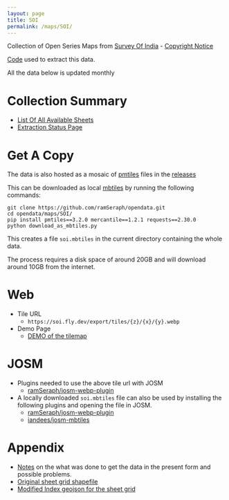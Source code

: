 ```yaml
---
layout: page
title: SOI
permalink: /maps/SOI/
---
```


Collection of Open Series Maps from [Survey Of India](https://onlinemaps.surveyofindia.gov.in) -  [Copyright Notice](https://surveyofindia.gov.in/pages/copyright-policy)

[Code](https://github.com/ramSeraph/opendata/tree/master/maps/SOI) used to extract this data.

All the data below is updated monthly

# Collection Summary
* [List Of All Available Sheets](sheets)
* [Extraction Status Page](status)

# Get A Copy
The data is also hosted as a mosaic of [pmtiles](https://protomaps.com/docs/pmtiles) files in the [releases](https://github.com/ramSeraph/opendata/releases/tag/soi-latest)

This can be downloaded as local [mbtiles](https://docs.mapbox.com/help/glossary/mbtiles/) by running the following commands:


```
git clone https://github.com/ramSeraph/opendata.git
cd opendata/maps/SOI/
pip install pmtiles==3.2.0 mercantile==1.2.1 requests==2.30.0
python download_as_mbtiles.py

```


This creates a file `soi.mbtiles` in the current directory containing the whole data.

The process requires a disk space of around 20GB and will download around 10GB from the internet.

# Web
* Tile URL
  * `https://soi.fly.dev/export/tiles/{z}/{x}/{y}.webp`
* Demo Page
  * [DEMO of the tilemap](https://storage.googleapis.com/soi_data/index.html)

# JOSM
* Plugins needed to use the above tile url with JOSM
  * [ramSeraph/josm-webp-plugin](https://github.com/ramSeraph/josm-webp-plugin)
* A locally downloaded `soi.mbtiles` file can also be used by installing the following plugins and opening the file in JOSM.
  * [ramSeraph/josm-webp-plugin](https://github.com/ramSeraph/josm-webp-plugin)
  * [iandees/josm-mbtiles](https://github.com/iandees/josm-mbtiles)

# Appendix
* [Notes](notes) on the what was done to get the data in the present form and possible problems.
* [Original sheet grid shapefile](https://storage.googleapis.com/soi_data/raw/OSM_SHEET_INDEX.zip)
* [Modified Index geojson for the sheet grid](https://storage.googleapis.com/soi_data/index.geojson)

